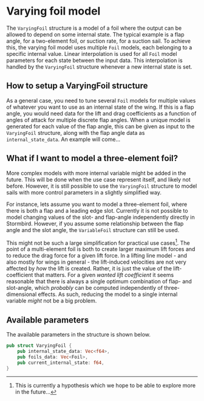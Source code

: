 # Varying foil model

The `VaryingFoil` structure is a model of a foil where the output can be allowed to depend on some internal state. The typical example is a flap angle, for a two-element foil, or suction rate, for a suction sail. To achieve this, the varying foil model uses multiple `Foil` models, each belonging to a specific internal value. Linear interpolation is used for all `Foil` model parameters for each state between the input data. This interpolation is handled by the `VaryingFoil` structure whenever a new internal state is set.

## How to setup a VaryingFoil structure

As a general case, you need to tune several `Foil` models for multiple values of whatever you want to use as an internal state of the wing. If this is a flap angle, you would need data for the lift and drag coefficients as a function of angles of attack for multiple discrete flap angles. When a unique model is generated for each value of the flap angle, this can be given as input to the `VaryingFoil` structure, along with the flap angle data as `internal_state_data`. An example will come...

## What if I want to model a three-element foil?
More complex models with more internal variable might be added in the future. This will be done when the use case represent itself, and likely not before. However, it is still possible to use the `VaryingFoil` structure to model sails with more control parameters in a slightly simplified way.

For instance, lets assume you want to model a three-element foil, where there is both a flap and a leading edge slot. Currently it is not possible to model changing values of the slot- and flap-angle independently directly in Stormbird. However, if you assume some relationship between the flap angle and the slot angle, the `VariableFoil` structure can still be used. 

This might not be such a large simplification for practical use cases[^more_investigation_note]. The point of a multi-element foil is both to create larger maximum lift forces and to reduce the drag force for a given lift force. In a lifting line model - and also mostly for wings in general - the lift-induced velocities are not very affected by *how* the lift is created. Rather, it is just the value of the lift-coefficient that matters. For a given *wanted lift coefficient* it seems reasonable that there is always a single optimum combination of flap- and slot-angle, which *probably* can be computed independently of three-dimensional effects. As such, reducing the model to a single internal variable *might* not be a big problem. 

[^more_investigation_note]: This is currently a hypothesis which we hope to be able to explore more in the future...

## Available parameters

The available parameters in the structure is shown below. 

```rust
pub struct VaryingFoil {
    pub internal_state_data: Vec<f64>,
    pub foils_data: Vec<Foil>,
    pub current_internal_state: f64,
}
```